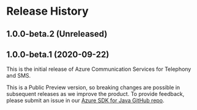 # Release History

## 1.0.0-beta.2 (Unreleased)


## 1.0.0-beta.1 (2020-09-22)
This is the initial release of Azure Communication Services for Telephony and SMS. <!-- For more information, please see the README.md and [documentation](https://review.docs.microsoft.com/en-us/azure/project-spool/quickstarts/telephony-sms/get-phone-number?branch=pr-en-us-104477). -->

This is a Public Preview version, so breaking changes are possible in subsequent releases as we improve the product. To provide feedback, please submit an issue in our [Azure SDK for Java GitHub repo](https://github.com/Azure/azure-sdk-for-java/issues).
